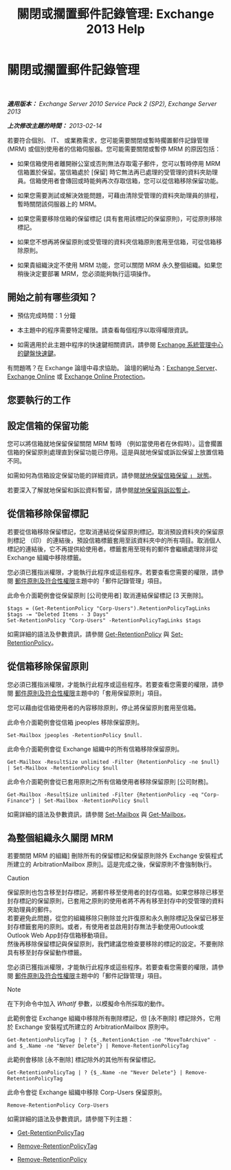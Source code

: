 ﻿---
title: '關閉或擱置郵件記錄管理: Exchange 2013 Help'
TOCTitle: 關閉或擱置郵件記錄管理
ms:assetid: 631191aa-3bba-4ebf-a727-c48ed2ebe176
ms:mtpsurl: https://technet.microsoft.com/zh-tw/library/Aa998580(v=EXCHG.150)
ms:contentKeyID: 52062546
ms.date: 05/21/2018
mtps_version: v=EXCHG.150
ms.translationtype: MT
---

# 關閉或擱置郵件記錄管理

 

_**適用版本：** Exchange Server 2010 Service Pack 2 (SP2), Exchange Server 2013_

_**上次修改主題的時間：** 2013-02-14_

若要符合個別、 IT、 或業務需求，您可能需要關閉或暫時擱置郵件記錄管理 (MRM) 或個別使用者的信箱伺服器。您可能需要關閉或暫停 MRM 的原因包括：

  - 如果信箱使用者離開辦公室或否則無法存取電子郵件，您可以暫時停用 MRM 信箱置於保留。當信箱處於 \[保留\] 時它無法再已處理的受管理的資料夾助理員。信箱使用者會傳回或時能夠再次存取信箱，您可以從信箱移除保留功能。

  - 如果您需要測試或解決效能問題，可藉由清除受管理的資料夾助理員的排程，暫時關閉該伺服器上的 MRM。

  - 如果您需要移除信箱的保留標記 (具有套用該標記的保留原則)，可從原則移除標記。

  - 如果您不想再將保留原則或受管理的資料夾信箱原則套用至信箱，可從信箱移除原則。

  - 如果貴組織決定不使用 MRM 功能，您可以關閉 MRM 永久整個組織。如果您稍後決定要部署 MRM，您必須能夠執行這項操作。

## 開始之前有哪些須知？

  - 預估完成時間：1 分鐘

  - 本主題中的程序需要特定權限。請查看每個程序以取得權限資訊。

  - 如需適用於此主題中程序的快速鍵相關資訊，請參閱 [Exchange 系統管理中心的鍵盤快速鍵](keyboard-shortcuts-in-the-exchange-admin-center-exchange-online-protection-help.md)。

有問題嗎？在 Exchange 論壇中尋求協助。 論壇的網址為：[Exchange Server](https://go.microsoft.com/fwlink/p/?linkid=60612)、 [Exchange Online](https://go.microsoft.com/fwlink/p/?linkid=267542) 或 [Exchange Online Protection](https://go.microsoft.com/fwlink/p/?linkid=285351)。

## 您要執行的工作

## 設定信箱的保留功能

您可以將信箱就地保留保留關閉 MRM 暫時 （例如當使用者在休假時）。這會擱置信箱的保留原則處理直到保留功能已停用。這是與就地保留或訴訟保留上放置信箱不同。

如需如何為信箱設定保留功能的詳細資訊，請參閱[就地保留信箱保留 」 狀態](https://docs.microsoft.com/zh-tw/exchange/security-and-compliance/messaging-records-management/mailbox-retention-hold)。

若要深入了解就地保留和訴訟資料暫留，請參閱[就地保留與訴訟暫止](https://docs.microsoft.com/zh-tw/exchange/security-and-compliance/in-place-and-litigation-holds)。

## 從信箱移除保留標記

若要從信箱移除保留標記，您取消連結從保留原則標記。取消預設資料夾的保留原則標記 （印） 的連結後，預設信箱標籤套用至該資料夾中的所有項目。取消個人標記的連結後，它不再提供給使用者。標籤套用至現有的郵件會繼續處理除非從 Exchange 組織中移除標籤。

您必須已獲指派權限，才能執行此程序或這些程序。若要查看您需要的權限，請參閱 [郵件原則及符合性權限](messaging-policy-and-compliance-permissions-exchange-2013-help.md)主題中的「郵件記錄管理」項目。

此命令介面範例會從保留原則 \[公司使用者\] 取消連結保留標記 \[3 天刪除\]。

    $tags = (Get-RetentionPolicy "Corp-Users").RetentionPolicyTagLinks
    $tags -= "Deleted Items - 3 Days"
    Set-RetentionPolicy "Corp-Users" -RetentionPolicyTagLinks $tags

如需詳細的語法及參數資訊，請參閱 [Get-RetentionPolicy](https://technet.microsoft.com/zh-tw/library/dd298086\(v=exchg.150\)) 與 [Set-RetentionPolicy](https://technet.microsoft.com/zh-tw/library/dd335196\(v=exchg.150\))。

## 從信箱移除保留原則

您必須已獲指派權限，才能執行此程序或這些程序。若要查看您需要的權限，請參閱 [郵件原則及符合性權限](messaging-policy-and-compliance-permissions-exchange-2013-help.md)主題中的「套用保留原則」項目。

您可以藉由從信箱使用者的內容移除原則，停止將保留原則套用至信箱。

此命令介面範例會從信箱 jpeoples 移除保留原則。

    Set-Mailbox jpeoples -RetentionPolicy $null.

此命令介面範例會從 Exchange 組織中的所有信箱移除保留原則。

    Get-Mailbox -ResultSize unlimited -Filter {RetentionPolicy -ne $null} | Set-Mailbox -RetentionPolicy $null

此命令介面範例會從已套用原則之所有信箱使用者移除保留原則 \[公司財務\]。

    Get-Mailbox -ResultSize unlimited -Filter {RetentionPolicy -eq "Corp-Finance"} | Set-Mailbox -RetentionPolicy $null

如需詳細的語法及參數資訊，請參閱 [Set-Mailbox](https://technet.microsoft.com/zh-tw/library/bb123981\(v=exchg.150\)) 與 [Get-Mailbox](https://technet.microsoft.com/zh-tw/library/bb123685\(v=exchg.150\))。

## 為整個組織永久關閉 MRM

若要關閉 MRM 的組織\] 刪除所有的保留標記和保留原則除外 Exchange 安裝程式所建立的 ArbitrationMailbox 原則\]。這是完成之後，保留原則不會強制執行。

> [!CAUTION]  
> 保留原則也包含移至封存標記，將郵件移至使用者的封存信箱。如果您移除已移至封存標記的保留原則，已套用之原則的使用者將不再有移至封存中的受管理的資料夾助理員的郵件。<br />
> 若要避免此問題，從您的組織移除只刪除並允許復原和永久刪除標記及保留已移至封存標籤套用的原則。或者，有使用者並啟用封存無法手動使用Outlook或Outlook Web App封存信箱移動項目。<br />
> 然後再移除保留標記與保留原則，我們建議您檢查要移除的標記的設定。不要刪除具有移至封存保留動作標籤。


您必須已獲指派權限，才能執行此程序或這些程序。若要查看您需要的權限，請參閱 [郵件原則及符合性權限](messaging-policy-and-compliance-permissions-exchange-2013-help.md)主題中的「郵件記錄管理」項目。


> [!NOTE]  
> 在下列命令中加入 <em>WhatIf</em> 參數，以模擬命令所採取的動作。




此範例會從 Exchange 組織中移除所有刪除標記，但 \[永不刪除\] 標記除外，它用於 Exchange 安裝程式所建立的 ArbitrationMailbox 原則中。

    Get-RetentionPolicyTag | ? {$_.RetentionAction -ne "MoveToArchive" -and $_.Name -ne "Never Delete"} | Remove-RetentionPolicyTag

此範例會移除 \[永不刪除\] 標記除外的其他所有保留標記。

    Get-RetentionPolicyTag | ? {$_.Name -ne "Never Delete"} | Remove-RetentionPolicyTag

此命令會從 Exchange 組織中移除 Corp-Users 保留原則。

    Remove-RetentionPolicy Corp-Users

如需詳細的語法及參數資訊，請參閱下列主題：

  - [Get-RetentionPolicyTag](https://technet.microsoft.com/zh-tw/library/dd298009\(v=exchg.150\))

  - [Remove-RetentionPolicyTag](https://technet.microsoft.com/zh-tw/library/dd335092\(v=exchg.150\))

  - [Remove-RetentionPolicy](https://technet.microsoft.com/zh-tw/library/dd297962\(v=exchg.150\))

